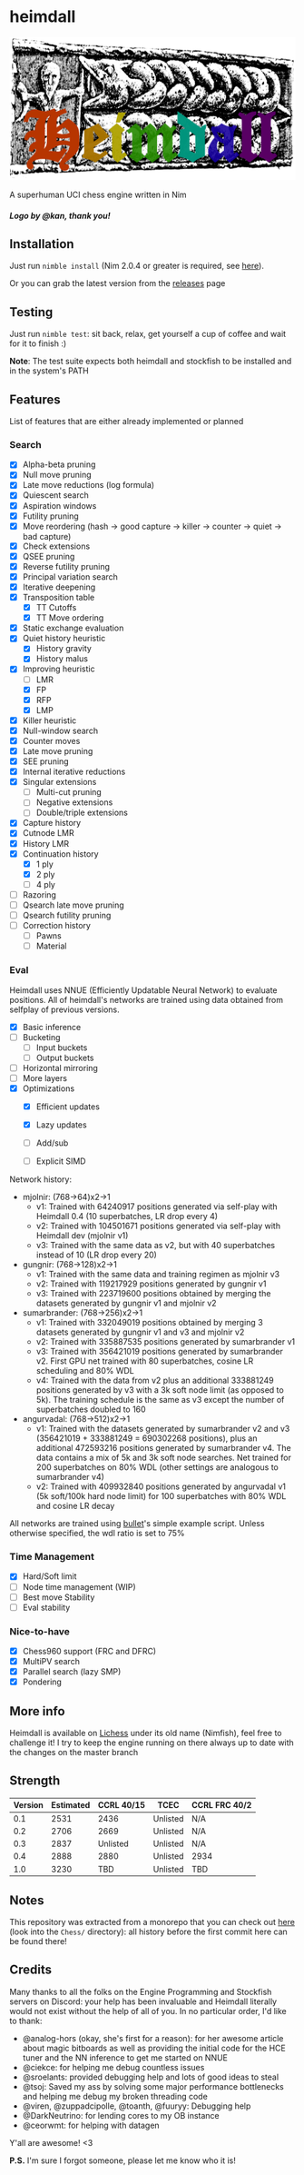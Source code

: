 # heimdall

![Heimdall](Heimdall_logo_v2.png "Heimdall")


A superhuman UCI chess engine written in Nim


##### Logo by @kan, thank you!

## Installation


Just run `nimble install` (Nim 2.0.4 or greater is required, see [here](https://github.com/dom96/choosenim)).

Or you can grab the latest version from the [releases](https://git.nocturn9x.space/nocturn9x/heimdall/releases) page

## Testing

Just run `nimble test`: sit back, relax, get yourself a cup of coffee and wait for it to finish :)


**Note**: The test suite expects both heimdall and stockfish to be installed and in the system's PATH

## Features

List of features that are either already implemented or planned

### Search

- [X] Alpha-beta pruning
- [X] Null move pruning
- [X] Late move reductions (log formula)
- [X] Quiescent search
- [X] Aspiration windows
- [X] Futility pruning
- [X] Move reordering (hash -> good capture -> killer -> counter -> quiet -> bad capture)
- [X] Check extensions
- [X] QSEE pruning
- [X] Reverse futility pruning
- [X] Principal variation search
- [X] Iterative deepening
- [X] Transposition table
    - [X] TT Cutoffs
    - [X] TT Move ordering
- [X] Static exchange evaluation
- [X] Quiet history heuristic
    - [X] History gravity
    - [X] History malus
- [X] Improving heuristic
  - [ ] LMR
  - [X] FP
  - [X] RFP
  - [X] LMP
- [X] Killer heuristic
- [X] Null-window search
- [X] Counter moves
- [X] Late move pruning
- [X] SEE pruning
- [X] Internal iterative reductions
- [X] Singular extensions
    - [ ] Multi-cut pruning
    - [ ] Negative extensions
    - [ ] Double/triple extensions
- [X] Capture history
- [X] Cutnode LMR
- [X] History LMR
- [X] Continuation history
    - [X] 1 ply
    - [X] 2 ply
    - [ ] 4 ply
- [ ] Razoring
- [ ] Qsearch late move pruning
- [ ] Qsearch futility pruning
- [ ] Correction history
  - [ ] Pawns
  - [ ] Material

### Eval

Heimdall uses NNUE (Efficiently Updatable Neural Network) to evaluate positions. All of heimdall's networks are
trained using data obtained from selfplay of previous versions.

- [X] Basic inference
- [ ] Bucketing
  - [ ] Input buckets
  - [ ] Output buckets
- [ ] Horizontal mirroring
- [ ] More layers
- [X] Optimizations
  - [X] Efficient updates
  - [X] Lazy updates
  - [ ] Add/sub
  - [ ] Explicit SIMD


Network history:
- mjolnir: (768->64)x2->1
  - v1: Trained with 64240917 positions generated via self-play with Heimdall 0.4 (10 superbatches, LR drop every 4)
  - v2: Trained with 104501671 positions generated via self-play with Heimdall dev (mjolnir v1)
  - v3: Trained with the same data as v2, but with 40 superbatches instead of 10 (LR drop every 20)
- gungnir: (768->128)x2->1
  - v1: Trained with the same data and training regimen as mjolnir v3
  - v2: Trained with 119217929 positions generated by gungnir v1
  - v3: Trained with 223719600 positions obtained by merging the datasets generated by gungnir v1 and mjolnir v2
- sumarbrander: (768->256)x2->1
  - v1: Trained with 332049019 positions obtained by merging 3 datasets generated by gungnir v1 and v3 and mjolnir v2
  - v2: Trained with 335887535 positions generated by sumarbrander v1
  - v3: Trained with 356421019 positions generated by sumarbrander v2. First GPU net trained with 80 superbatches,
    cosine LR scheduling and 80% WDL
  - v4: Trained with the data from v2 plus an additional 333881249 positions generated by v3 with a 3k soft node limit (as opposed to 5k).
        The training schedule is the same as v3 except the number of superbatches doubled to 160
- angurvadal: (768->512)x2->1
  - v1: Trained with the datasets generated by sumarbrander v2 and v3 (356421019 + 333881249 = 690302268 positions), plus an additional
        472593216 positions generated by sumarbrander v4. The data contains a mix of 5k and 3k soft node searches. Net trained for 200
        superbatches on 80% WDL (other settings are analogous to sumarbrander v4)
  - v2: Trained with 409932840 positions generated by angurvadal v1 (5k soft/100k hard node limit) for 100 superbatches with 80% WDL and
        cosine LR decay

All networks are trained using [bullet](https://github.com/jw1912/bullet)'s simple example script. Unless otherwise specified,
the wdl ratio is set to 75%


### Time Management

- [X] Hard/Soft limit
- [ ] Node time management (WIP)
- [ ] Best move Stability
- [ ] Eval stability

### Nice-to-have

- [X] Chess960 support (FRC and DFRC)
- [X] MultiPV search
- [X] Parallel search (lazy SMP)
- [X] Pondering

## More info

Heimdall is available on [Lichess](https://lichess.org/@/Nimfish) under its old name (Nimfish), feel free to challenge it!
I try to keep the engine running on there always up to date with the changes on the master branch

## Strength

| Version     | Estimated   | CCRL 40/15  | TCEC     | CCRL FRC 40/2
| ----------- | ----------- | ----------- | -----    | -------------
| 0.1         | 2531        | 2436        | Unlisted | N/A
| 0.2         | 2706        | 2669        | Unlisted | N/A
| 0.3         | 2837        | Unlisted    | Unlisted | N/A
| 0.4         | 2888        | 2880        | Unlisted | 2934
| 1.0         | 3230        | TBD         | Unlisted | TBD



## Notes

This repository was extracted from a monorepo that you can check out [here](https://git.nocturn9x.space/nocturn9x/CPG) (look into the `Chess/`
directory): all history before the first commit here can be found there!


## Credits

Many thanks to all the folks on the Engine Programming and Stockfish servers on Discord: your help has been invaluable and Heimdall literally
would not exist without the help of all of you. In no particular order, I'd like to thank:
- @analog-hors (okay, she's first for a reason): for her awesome article about magic bitboards as well as providing the initial code for the
    HCE tuner and the NN inference to get me started on NNUE
- @ciekce: for helping me debug countless issues
- @sroelants: provided debugging help and lots of good ideas to steal
- @tsoj: Saved my ass by solving some major performance bottlenecks and helping me debug my broken threading code
- @viren, @zuppadcipolle, @toanth, @fuuryy: Debugging help
- @DarkNeutrino: for lending cores to my OB instance
- @ceorwmt: for helping with datagen

Y'all are awesome! <3


**P.S.** I'm sure I forgot someone, please let me know who it is!
